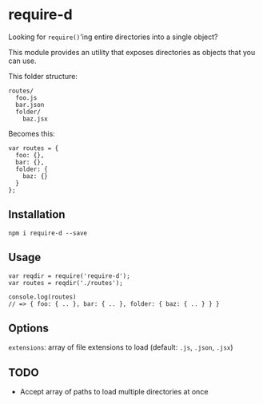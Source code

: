 require-d
=========

Looking for `require()`'ing entire directories into a single object?

This module provides an utility that exposes directories as objects that you can use. 

This folder structure:

    routes/
      foo.js
      bar.json
      folder/
        baz.jsx

Becomes this:
    
    var routes = {
      foo: {},
      bar: {},
      folder: {
        baz: {}
      }
    };

Installation
-----------
    npm i require-d --save

Usage
-----
    var reqdir = require('require-d');
    var routes = reqdir('./routes');

    console.log(routes)
    // => { foo: { .. }, bar: { .. }, folder: { baz: { .. } } } 

Options
-------
`extensions`: array of file extensions to load (default: `.js`, `.json`, `.jsx`)


TODO
----
* Accept array of paths to load multiple directories at once
